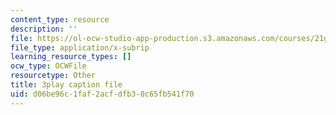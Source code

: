 ```yaml
---
content_type: resource
description: ''
file: https://ol-ocw-studio-app-production.s3.amazonaws.com/courses/21g-503-japanese-iii-fall-2019/d06be96c1faf2acfdfb30c65fb541f70_K12JGiYHcTw.srt
file_type: application/x-subrip
learning_resource_types: []
ocw_type: OCWFile
resourcetype: Other
title: 3play caption file
uid: d06be96c-1faf-2acf-dfb3-0c65fb541f70
---
```

